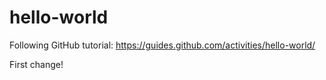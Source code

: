 # hello-world

Following GitHub tutorial: https://guides.github.com/activities/hello-world/

First change!
